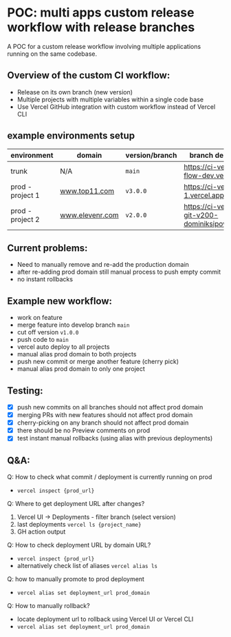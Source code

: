 # POC: multi apps custom release workflow with release branches

A POC for a custom release workflow involving multiple applications running on the same codebase.

## Overview of the custom CI workflow:

- Release on its own branch (new version)
- Multiple projects with multiple variables within a single code base
- Use Vercel GitHub integration with custom workflow instead of Vercel CLI

## example environments setup

| environment | domain | version/branch | branch deployment URL |
|------|----|----|---|
| trunk | N/A | `main` | https://ci-version-branch-flow-dev.vercel.app |
| prod - project 1 | www.top11.com | `v3.0.0` | https://ci-version-flow-1.vercel.app/ |
| prod - project 2 | www.elevenr.com | `v2.0.0` | https://ci-version-flow-1-git-v200-dominiksipowicz.vercel.app/ |


## Current problems:

- Need to manually remove and re-add the production domain
- after re-adding prod domain still manual process to push empty commit
- no instant rollbacks

## Example new workflow:

- work on feature
- merge feature into develop branch `main`
- cut off version `v1.0.0`
- push code to `main`
- vercel auto deploy to all projects
- manual alias prod domain to both projects
- push new commit or merge another feature (cherry pick)
- manual alias prod domain to only one project

## Testing:

 - [x] push new commits on all branches should not affect prod domain
 - [x] merging PRs with new features should not affect prod domain
 - [x] cherry-picking on any branch should not affect prod domain
 - [x] there should be no Preview comments on prod
 - [x] test instant manual rollbacks (using alias with previous deployments)

## Q&A:

Q: How to check what commit / deployment is currently running on prod

- `vercel inspect {prod_url}`

Q: Where to get deployment URL after changes?

1. Vercel UI -> Deployments - filter branch (select version)
2. last deployments `vercel ls {project_name}`
3. GH action output

Q: How to check deployment URL by domain URL?

- `vercel inspect {prod_url}`
- alternatively check list of aliases `vercel alias ls`

Q: how to manually promote to prod deployment

- `vercel alias set deployment_url prod_domain`

Q: How to manually rollback?

- locate deployment url to rollback using Vercel UI or Vercel CLI
- `vercel alias set deployment_url prod_domain`
